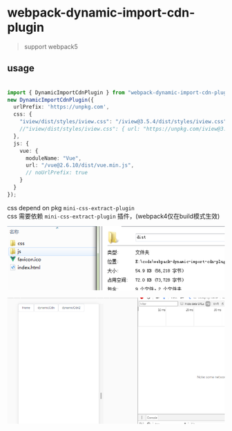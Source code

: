 # webpack-dynamic-import-cdn-plugin

> support webpack5
## usage

``` ts 

import { DynamicImportCdnPlugin } from "webpack-dynamic-import-cdn-plugin";
new DynamicImportCdnPlugin({
  urlPrefix: 'https://unpkg.com',
  css: {
    "iview/dist/styles/iview.css": "/iview@3.5.4/dist/styles/iview.css"
    //"iview/dist/styles/iview.css": { url: "https://unpkg.com/iview@3.5.4/dist/styles/iview.css", noUrlPrefix: true }
  },
  js: {
    vue: {
      moduleName: "Vue",
      url: "/vue@2.6.10/dist/vue.min.js",
      // noUrlPrefix: true
    }
  }
});
```

css depend on pkg `mini-css-extract-plugin`  
css 需要依赖 `mini-css-extract-plugin` 插件，(webpack4仅在build模式生效)

![size](https://raw.githubusercontent.com/aoi-umi/note/master/git%E6%96%87%E6%A1%A3/webpack-dynamic-import-cdn-plugin/size.png)

![example-vue](https://raw.githubusercontent.com/aoi-umi/note/master/git%E6%96%87%E6%A1%A3/webpack-dynamic-import-cdn-plugin/sample-vue.gif)
